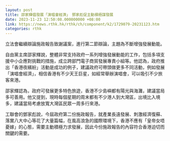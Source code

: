 ```yaml
---
layout: post
title: 邵家輝倡發展「演唱會經濟」　鄧家彪促主動積極謀發展
date: 2023-11-23 12:50:08.000000000 +08:00
link: https://news.rthk.hk/rthk/ch/component/k2/1729079-20231123.htm
categories: rthk
---
```


立法會繼續辯論施政報告致謝議案，進行第二節辯論，主題為不斷增強發展動能。

自由黨主席邵家輝說，整體非常支持政府一系列增強發展動能的工作，包括多項支援中小企應對挑戰的措施，成立跨部門電子商貿發展專責小組等。他認為，政府推出「香港夜繽紛」活動是成功的例子，建議政府可帶頭做更多不同活動，例如發展「演唱會經濟」，相信香港有不少天王巨星，如經常舉辦演唱會，可以吸引不少旅客來港。

邵家輝認為，政府可發展更多特色旅遊，香港不少島嶼都有陽光與海灘，建議當局多可善用。他又提到，現時每個星期的周末都有不少港人到大灣區，出境比入境多，建議當局考慮放寬大灣區民眾一周多行來港。

工聯會的鄧家彪說，今屆政府第二份施政報告，就產業長遠發展、刺激經濟復蘇、落實八大中心等花了大量篇幅，在風高浪急的國際環境下，香港不應有「皇帝女唔憂嫁」的心態，需要主動積極力求發展，因此今份施政報告的內容符合香港迫切而關鍵的需要。
